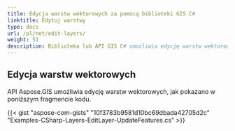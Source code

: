 ```yaml
---
title: Edycja warstw wektorowych za pomocą biblioteki GIS C#
linktitle: Edytuj warstwy
type: docs
url: /pl/net/edit-layers/
weight: 51
description: Biblioteka lub API GIS C# umożliwia edycję warstw wektorowych, jak pokazano w fragmencie kodu zawartym w tym artykule.
---
```


## **Edycja warstw wektorowych**
API Aspose.GIS umożliwia edycję warstw wektorowych, jak pokazano w poniższym fragmencie kodu.

{{< gist "aspose-com-gists" "10f3783b9581d10bc69dbada42705d2c" "Examples-CSharp-Layers-EditLayer-UpdateFeatures.cs" >}}
